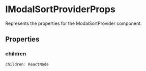 # IModalSortProviderProps

Represents the properties for the ModalSortProvider component.

## Properties

### children

```ts
children: ReactNode
```
